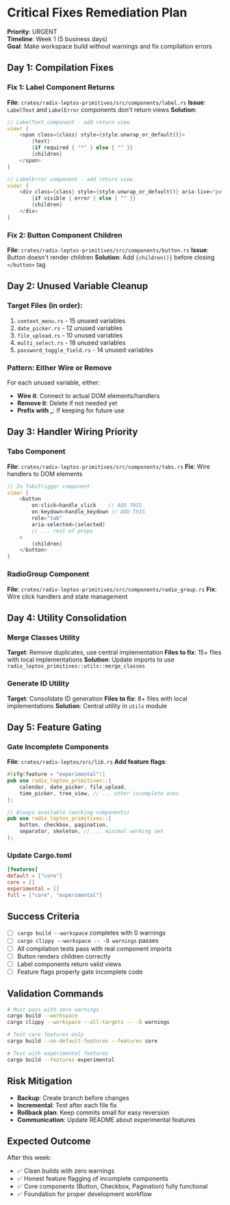 # Critical Fixes Remediation Plan

**Priority**: URGENT  
**Timeline**: Week 1 (5 business days)  
**Goal**: Make workspace build without warnings and fix compilation errors

## Day 1: Compilation Fixes

### Fix 1: Label Component Returns
**File**: `crates/radix-leptos-primitives/src/components/label.rs`
**Issue**: `LabelText` and `LabelError` components don't return views
**Solution**:
```rust
// LabelText component - add return view
view! {
    <span class={class} style={style.unwrap_or_default()}>
        {text}
        {if required { "*" } else { "" }}
        {children}
    </span>
}

// LabelError component - add return view  
view! {
    <div class={class} style={style.unwrap_or_default()} aria-live="polite">
        {if visible { error } else { "" }}
        {children}
    </div>
}
```

### Fix 2: Button Component Children
**File**: `crates/radix-leptos-primitives/src/components/button.rs`
**Issue**: Button doesn't render children
**Solution**: Add `{children()}` before closing `</button>` tag

## Day 2: Unused Variable Cleanup

### Target Files (in order):
1. `context_menu.rs` - 15 unused variables
2. `date_picker.rs` - 12 unused variables  
3. `file_upload.rs` - 10 unused variables
4. `multi_select.rs` - 18 unused variables
5. `password_toggle_field.rs` - 14 unused variables

### Pattern: Either Wire or Remove
For each unused variable, either:
- **Wire it**: Connect to actual DOM elements/handlers
- **Remove it**: Delete if not needed yet
- **Prefix with _**: If keeping for future use

## Day 3: Handler Wiring Priority

### Tabs Component
**File**: `crates/radix-leptos-primitives/src/components/tabs.rs`
**Fix**: Wire handlers to DOM elements
```rust
// In TabsTrigger component
view! {
    <button
        on:click=handle_click    // ADD THIS
        on:keydown=handle_keydown // ADD THIS
        role="tab"
        aria-selected={selected}
        // ... rest of props
    >
        {children}
    </button>
}
```

### RadioGroup Component  
**File**: `crates/radix-leptos-primitives/src/components/radio_group.rs`
**Fix**: Wire click handlers and state management

## Day 4: Utility Consolidation

### Merge Classes Utility
**Target**: Remove duplicates, use central implementation
**Files to fix**: 15+ files with local implementations
**Solution**: Update imports to use `radix_leptos_primitives::utils::merge_classes`

### Generate ID Utility
**Target**: Consolidate ID generation
**Files to fix**: 8+ files with local implementations
**Solution**: Central utility in `utils` module

## Day 5: Feature Gating

### Gate Incomplete Components
**File**: `crates/radix-leptos/src/lib.rs`
**Add feature flags**:
```rust
#[cfg(feature = "experimental")]
pub use radix_leptos_primitives::{
    calendar, date_picker, file_upload, 
    time_picker, tree_view, // ... other incomplete ones
};

// Always available (working components)
pub use radix_leptos_primitives::{
    button, checkbox, pagination,
    separator, skeleton, // ... minimal working set
};
```

### Update Cargo.toml
```toml
[features]
default = ["core"]
core = []
experimental = []
full = ["core", "experimental"]
```

## Success Criteria

- [ ] `cargo build --workspace` completes with 0 warnings
- [ ] `cargo clippy --workspace -- -D warnings` passes  
- [ ] All compilation tests pass with real component imports
- [ ] Button renders children correctly
- [ ] Label components return valid views
- [ ] Feature flags properly gate incomplete code

## Validation Commands

```bash
# Must pass with zero warnings
cargo build --workspace
cargo clippy --workspace --all-targets -- -D warnings

# Test core features only
cargo build --no-default-features --features core

# Test with experimental features  
cargo build --features experimental
```

## Risk Mitigation

- **Backup**: Create branch before changes
- **Incremental**: Test after each file fix
- **Rollback plan**: Keep commits small for easy reversion
- **Communication**: Update README about experimental features

## Expected Outcome

After this week:
- ✅ Clean builds with zero warnings
- ✅ Honest feature flagging of incomplete components  
- ✅ Core components (Button, Checkbox, Pagination) fully functional
- ✅ Foundation for proper development workflow

